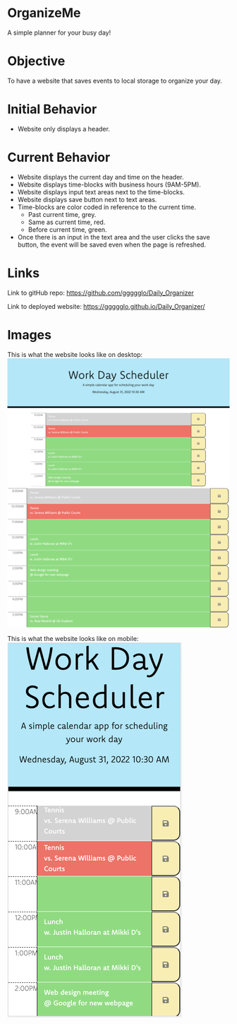# OrganizeMe
A simple planner for your busy day!

# Objective
To have a website that saves events to local storage to organize your day. 

# Initial Behavior
- Website only displays a header. 

# Current Behavior
- Website displays the current day and time on the header. 
- Website displays time-blocks with business hours (9AM-5PM). 
- Website displays input text areas next to the time-blocks. 
- Website displays save button next to text areas. 
- Time-blocks are color coded in reference to the current time.
    - Past current time, grey.
    - Same as current time, red. 
    - Before current time, green. 
- Once there is an input in the text area and the user clicks the save button, the event will be saved even when the page is refreshed. 

# Links
Link to gitHub repo: https://github.com/ggggglo/Daily_Organizer

Link to deployed website: https://ggggglo.github.io/Daily_Organizer/

# Images
This is what the website looks like on desktop:
![Site desktop 1](./assets/images/2.png)
![Site desktop 2](./assets/images/1.png)


This is what the website looks like on mobile:
![Site desktop 3](./assets/images/3.png)